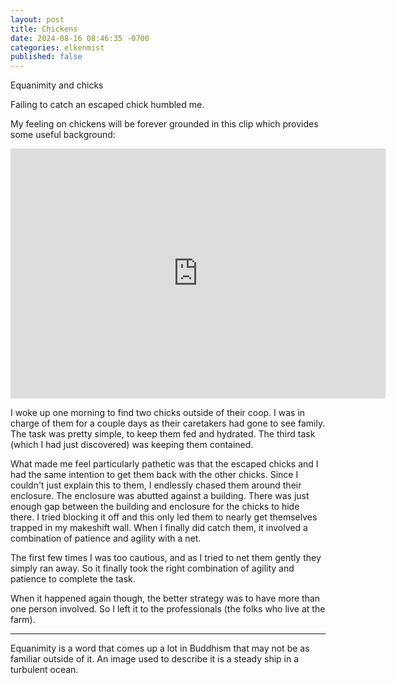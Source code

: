 ```yaml
---
layout: post
title: Chickens
date: 2024-08-16 08:46:35 -0700
categories: elkenmist
published: false
---
```


Equanimity and chicks

Failing to catch an escaped chick humbled me.

My feeling on chickens will be forever grounded in this clip which provides some useful background:


<iframe
  width="600"
  height="400"
  src="https://www.youtube.com/embed/QhMo4WlBmGM"
  title="Werner Herzog on Chickens"
  frameborder="0"
  allow="accelerometer; autoplay; clipboard-write; encrypted-media; gyroscope; picture-in-picture; web-share"
  referrerpolicy="strict-origin-when-cross-origin"
  allowfullscreen
></iframe>


I woke up one morning to find two chicks outside of their coop. I was in charge of them for a couple days as their caretakers had gone to see family. The task was pretty simple, to keep them fed and hydrated. The third task (which I had just discovered) was keeping them contained.

What made me feel particularly pathetic was that the escaped chicks and I had the same intention to get them back with the other chicks. Since I couldn't just explain this to them, I endlessly chased them around their enclosure. The enclosure was abutted against a building. There was just enough gap between the building and enclosure for the chicks to hide there. I tried blocking it off and this only led them to nearly get themselves trapped in my makeshift wall. When I finally did catch them, it involved a combination of patience and agility with a net. 

The first few times I was too cautious, and as I tried to net them gently they simply ran away. So it finally took the right combination of agility and patience to complete the task.

When it happened again though, the better strategy was to have more than one person involved. So I left it to the professionals (the folks who live at the farm).

---- 

Equanimity is a word that comes up a lot in Buddhism that may not be as familiar outside of it. An image used to describe it is a steady ship in a turbulent ocean. 





